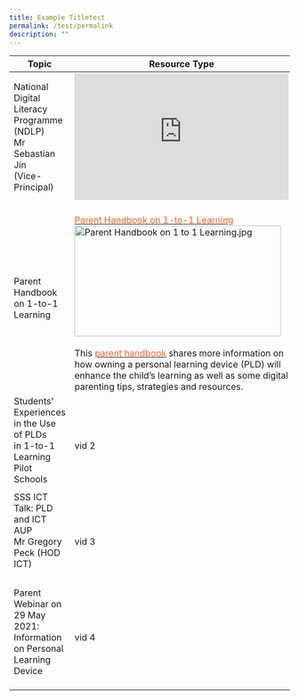 ```yaml
---
title: Example Titletest
permalink: /test/permalink
description: ""
---
```

<table class="tg">
<thead>
  <tr>
    <th class="tg-82dz">Topic</th>
    <th class="tg-t0cp">Resource Type</th>
  </tr>
</thead>
<tbody>
  <tr>
    <td class="tg-89q2">National Digital Literacy Programme (NDLP)<br>Mr Sebastian Jin<br>(Vice-Principal)</td>
    <td class="tg-cird"><iframe style="width: 385px; height: 227px;" allowfullscreen="" allow="accelerometer; autoplay; clipboard-write; encrypted-media; gyroscope; picture-in-picture" frameborder="0" src="https://www.youtube.com/embed/oguX5EWNIno" height="270" width="480"></iframe><br></td>
  </tr>
  <tr>
    <td class="tg-89q2">Parent Handbook on 1-to-1 Learning </td>
    <td class="tg-hh1x"><br><a href="https://serangoonsec.moe.edu.sg/qql/slot/u179/Parents%20&amp;%20Students/NDLP/Parent%20Handbook%20I%20on%201_1%20Learning.pdf"><span style="text-decoration:none;color:#F26429">Parent Handbook on 1-to-1 Learning</span></a><img height="199" width="371" alt="Parent Handbook on 1 to 1 Learning.jpg" src="https://serangoonsec.moe.edu.sg/qql/slot/u179/Parents%20&amp;%20Students/NDLP/Parent%20Handbook%20on%201%20to%201%20Learning.jpg"><br><br>This <a href="https://serangoonsec.moe.edu.sg/qql/slot/u179/Parents%20&amp;%20Students/NDLP/Parent%20Handbook%20I%20on%201_1%20Learning.pdf"><span style="text-decoration:none;color:#F26429">parent handbook</span></a> shares more information on how owning a personal learning device (PLD) will enhance the child’s learning as well as some digital parenting tips, strategies and resources<span style="color:#212121">. </span><span style="color:#222"> </span></td>
  </tr>
  <tr>
    <td class="tg-89q2">Students' Experiences in the Use of PLDs <br>in 1-to-1 Learning Pilot Schools</td>
    <td class="tg-d687"> <br>vid 2</td>
  </tr>
  <tr>
    <td class="tg-d687"> </td>
    <td class="tg-d687"> </td>
  </tr>
  <tr>
    <td class="tg-89q2">SSS ICT Talk: PLD and ICT AUP <br>Mr Gregory Peck (HOD ICT)<br><br></td>
    <td class="tg-d687"> <br>vid 3</td>
  </tr>
  <tr>
    <td class="tg-d687"> </td>
    <td class="tg-d687"> </td>
  </tr>
  <tr>
    <td class="tg-89q2">Parent Webinar on 29 May 2021: Information on Personal Learning Device<br><br></td>
    <td class="tg-d687">vid 4</td>
  </tr>
</tbody>
</table>
